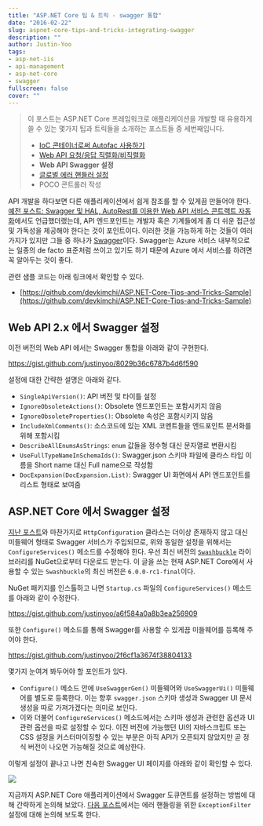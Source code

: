 ```yaml
---
title: "ASP.NET Core 팁 & 트릭 - swagger 통합"
date: "2016-02-22"
slug: aspnet-core-tips-and-tricks-integrating-swagger
description: ""
author: Justin-Yoo
tags:
- asp-net-iis
- api-management
- asp-net-core
- swagger
fullscreen: false
cover: ""
---
```


> 이 포스트는 ASP.NET Core 프레임워크로 애플리케이션을 개발할 때 유용하게 쓸 수 있는 몇가지 팁과 트릭들을 소개하는 포스트들 중 세번째입니다.
> 
> - [IoC 콘테이너로써 Autofac 사용하기](http://blog.aliencube.org/ko/2016/02/20/aspnet-core-tips-and-tricks-using-autofac-as-ioc-container)
> - [Web API 요청/응답 직렬화/비직렬화](http://blog.aliencube.org/ko/2016/02/21/aspnet-core-tips-and-tricks-request-response-serialisation-deserialisation)
> - **Web API Swagger 설정**
> - [글로벌 에러 핸들러 설정](http://blog.aliencube.org/ko/2016/03/21/aspnet-core-tips-and-tricks-global-exception-handling)
> - POCO 콘트롤러 작성

API 개발을 하다보면 다른 애플리케이션에서 쉽게 참조를 할 수 있게끔 만들어야 한다. [예전 포스트: Swagger 및 HAL, AutoRest를 이용한 Web API 서비스 콘트랙트 자동화](http://blog.aliencube.org/ko/2015/10/25/auto-generating-rest-api-service-contract-by-swagger-hal-and-autorest)에서도 언급했더랬는데, API 엔드포인트는 개발자 혹은 기계들에게 좀 더 쉬운 접근성 및 가독성을 제공해야 한다는 것이 포인트이다. 이러한 것을 가능하게 하는 것들이 여러가지가 있지만 그들 중 하나가 [Swagger](http://swagger.io)이다. Swagger는 Azure 서비스 내부적으로는 일종의 de facto 표준처럼 쓰이고 있기도 하기 때문에 Azure 에서 서비스를 하려면 꼭 알아두는 것이 좋다.

관련 샘플 코드는 아래 링크에서 확인할 수 있다.

- [https://github.com/devkimchi/ASP.NET-Core-Tips-and-Tricks-Sample](https://github.com/devkimchi/ASP.NET-Core-Tips-and-Tricks-Sample)

## Web API 2.x 에서 Swagger 설정

이전 버전의 Web API 에서는 Swagger 통합을 아래와 같이 구현한다.

https://gist.github.com/justinyoo/8029b36c6787b4d6f590

설정에 대한 간략한 설명은 아래와 같다.

- `SingleApiVersion()`: API 버전 및 타이틀 설정
- `IgnoreObsoleteActions()`: Obsolete 엔드포인트는 포함시키지 않음
- `IgnoreObsoleteProperties()`: Obsolete 속성은 포함시키지 않음
- `IncludeXmlComments()`: 소스코드에 있는 XML 코멘트들을 엔드포인트 문서화를 위해 포함시킴
- `DescribeAllEnumsAsStrings`: `enum` 값들을 정수형 대신 문자열로 변환시킴
- `UseFullTypeNameInSchemaIds()`: Swagger.json 스키마 파일에 클라스 타입 이름을 Short name 대신 Full name으로 작성함
- `DocExpansion(DocExpansion.List)`: Swagger UI 화면에서 API 엔드포인트를 리스트 형태로 보여줌

## ASP.NET Core 에서 Swagger 설정

[지난 포스트](http://blog.aliencube.org/ko/2016/02/21/aspnet-core-tips-and-tricks-request-response-serialisation-deserialisation)와 마찬가지로 `HttpConfiguration` 클라스는 더이상 존재하지 않고 대신 미들웨어 형태로 Swagger 서비스가 주입되므로, 위와 동일한 설정을 위해서는 `ConfigureServices()` 메소드를 수정해야 한다. 우선 최신 버전의 [`Swashbuckle`](https://www.nuget.org/packages/Swashbuckle) 라이브러리를 NuGet으로부터 다운로드 받는다. 이 글을 쓰는 현재 ASP.NET Core에서 사용할 수 있는 `Swashbuckle`의 최신 버전은 `6.0.0-rc1-final`이다.

NuGet 패키지를 인스톨하고 나면 `Startup.cs` 파일의 `ConfigureServices()` 메소드를 아래와 같이 수정한다.

https://gist.github.com/justinyoo/a6f584a0a8b3ea256909

또한 `Configure()` 메소드를 통해 Swagger를 사용할 수 있게끔 미들웨어를 등록해 주어야 한다.

https://gist.github.com/justinyoo/2f6cf1a3674f38804133

몇가지 눈여겨 봐두어야 할 포인트가 있다.

- `Configure()` 메소드 안에 `UseSwaggerGen()` 미들웨어와 `UseSwaggerUi()` 미들웨어를 별도로 등록한다. 이는 향후 `swagger.json` 스키마 생성과 Swagger UI 문서 생성을 따로 가져가겠다는 의미로 보인다.
- 이와 더불어 `ConfigureServices()` 메소드에서는 스키마 생성과 관련한 옵션과 UI 관련 옵션을 따로 설정할 수 있다. 이전 버전에 가능했던 UI의 자바스크립트 또는 CSS 설정을 커스터마이징할 수 있는 부분은 아직 API가 오픈되지 않았지만 곧 정식 버전이 나오면 가능해질 것으로 예상한다.

이렇게 설정이 끝나고 나면 친숙한 Swagger UI 페이지를 아래와 같이 확인할 수 있다.

![](https://sa0blogs.blob.core.windows.net/aliencube/2016/02/swagger-in-aspnet-core-01.png)

지금까지 ASP.NET Core 애플리케이션에서 Swagger 도큐먼트를 설정하는 방법에 대해 간략하게 논의해 보았다. [다음 포스트](http://blog.aliencube.org/ko/2016/03/21/aspnet-core-tips-and-tricks-global-exception-handling)에서는 에러 핸들링을 위한 `ExceptionFilter` 설정에 대해 논의해 보도록 한다.
